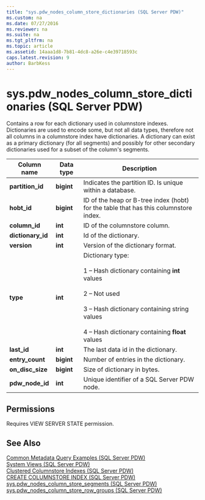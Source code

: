 ```yaml
---
title: "sys.pdw_nodes_column_store_dictionaries (SQL Server PDW)"
ms.custom: na
ms.date: 07/27/2016
ms.reviewer: na
ms.suite: na
ms.tgt_pltfrm: na
ms.topic: article
ms.assetid: 14aaa1d8-7b81-4dc8-a26e-c4e39718593c
caps.latest.revision: 9
author: BarbKess
---
```

# sys.pdw_nodes_column_store_dictionaries (SQL Server PDW)
Contains a row for each dictionary used in columnstore indexes. Dictionaries are used to encode some, but not all data types, therefore not all columns in a columnstore index have dictionaries. A dictionary can exist as a primary dictionary (for all segments) and possibly for other secondary dictionaries used for a subset of the column's segments.  
  
|Column name|Data type|Description|  
|---------------|-------------|---------------|  
|**partition_id**|**bigint**|Indicates the partition ID. Is unique within a database.|  
|**hobt_id**|**bigint**|ID of the heap or B-tree index (hobt) for the table that has this columnstore index.|  
|**column_id**|**int**|ID of the columnstore column.|  
|**dictionary_id**|**int**|Id of the dictionary.|  
|**version**|**int**|Version of the dictionary format.|  
|**type**|**int**|Dictionary type:<br /><br />1 – Hash dictionary containing **int** values<br /><br />2 – Not used<br /><br />3 – Hash dictionary containing string values<br /><br />4 – Hash dictionary containing **float** values|  
|**last_id**|**int**|The last data id in the dictionary.|  
|**entry_count**|**bigint**|Number of entries in the dictionary.|  
|**on_disc_size**|**bigint**|Size of dictionary in bytes.|  
|**pdw_node_id**|**int**|Unique identifier of a SQL Server PDW node.|  
  
## Permissions  
Requires VIEW SERVER STATE permission.  
  
## See Also  
[Common Metadata Query Examples &#40;SQL Server PDW&#41;](../sqlpdw/common-metadata-query-examples-sql-server-pdw.md)  
[System Views &#40;SQL Server PDW&#41;](../sqlpdw/system-views-sql-server-pdw.md)  
[Clustered Columnstore Indexes &#40;SQL Server PDW&#41;](../sqlpdw/clustered-columnstore-indexes-sql-server-pdw.md)  
[CREATE COLUMNSTORE INDEX &#40;SQL Server PDW&#41;](../sqlpdw/create-columnstore-index-sql-server-pdw.md)  
[sys.pdw_nodes_column_store_segments &#40;SQL Server PDW&#41;](../sqlpdw/sys-pdw-nodes-column-store-segments-sql-server-pdw.md)  
[sys.pdw_nodes_column_store_row_groups &#40;SQL Server PDW&#41;](../sqlpdw/sys-pdw-nodes-column-store-row-groups-sql-server-pdw.md)  
  
